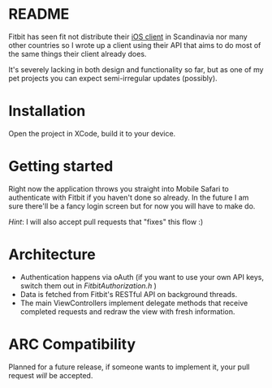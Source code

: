 # README

Fitbit has seen fit not distribute their [iOS client](http://itunes.apple.com/us/app/fitbit-activity-calorie-tracker/id462638897?mt=8) in Scandinavia nor many other countries so I wrote up a client using their API that aims to do most of the same things their client already does.

It's severely lacking in both design and functionality so far, but as one of my pet projects you can expect semi-irregular updates (possibly).

# Installation

Open the project in XCode, build it to your device.

# Getting started

Right now the application throws you straight into Mobile Safari to authenticate with Fitbit if you haven't done so already. In the future I am sure there'll be a fancy login screen but for now you will have to make do. 

*Hint*: I will also accept pull requests that "fixes" 
this flow :)

# Architecture

* Authentication happens via oAuth (if you want to use your own API keys, switch them out in *FitbitAuthorization.h* )
* Data is fetched from Fitbit's RESTful API on background threads.
* The main ViewControllers implement delegate methods that receive completed requests and redraw the view with fresh information.

# ARC Compatibility

Planned for a future release, if someone wants to implement it, your pull request *will* be accepted.